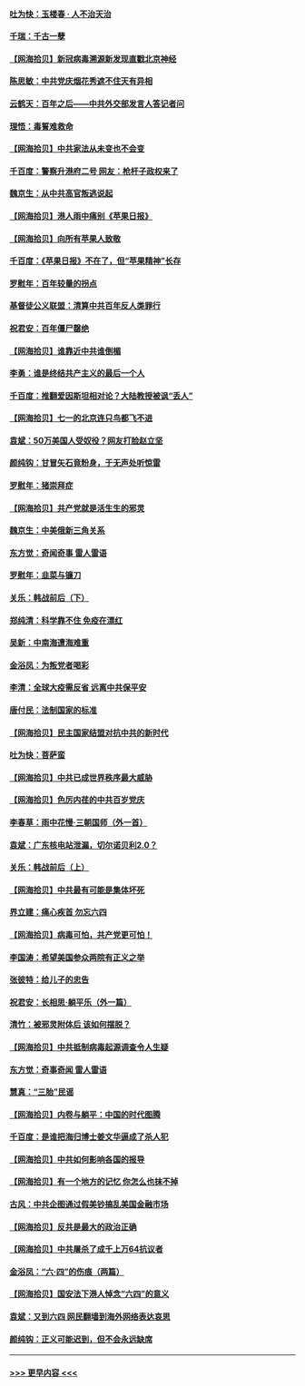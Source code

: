 #### [吐为快：玉楼春 · 人不治天治](../pages/nsc993/n13054028.md?t=06290702) 
#### [千瑞：千古一孽](../pages/nsc993/n13054016.md?t=06290702) 
#### [【网海拾贝】新冠病毒溯源新发现直戳北京神经](../pages/nsc993/n13052425.md?t=06290702) 
#### [陈思敏：中共党庆烟花秀遮不住天有异相](../pages/nsc993/n13052020.md?t=06290702) 
#### [云鹤天：百年之后——中共外交部发言人答记者问](../pages/nsc993/n13051604.md?t=06290702) 
#### [理悟：毒誓难救命](../pages/nsc993/n13051601.md?t=06290702) 
#### [【网海拾贝】中共家法从未变也不会变](../pages/nsc993/n13050366.md?t=06290702) 
#### [千百度：警察升港府二号 网友：枪杆子政权来了](../pages/nsc993/n13050261.md?t=06290702) 
#### [魏京生：从中共高官叛逃说起](../pages/nsc993/n13048997.md?t=06290702) 
#### [【网海拾贝】港人雨中痛别《苹果日报》](../pages/nsc993/n13048941.md?t=06290702) 
#### [【网海拾贝】向所有苹果人致敬](../pages/nsc993/n13046795.md?t=06290702) 
#### [千百度：《苹果日报》不在了，但“苹果精神”长存](../pages/nsc993/n13046703.md?t=06290702) 
#### [罗慰年：百年较量的拐点](../pages/nsc993/n13046542.md?t=06290702) 
#### [基督徒公义联盟：清算中共百年反人类罪行](../pages/nsc993/n13046499.md?t=06290702) 
#### [祝君安：百年僵尸罄绝](../pages/nsc993/n13045595.md?t=06290702) 
#### [【网海拾贝】谁靠近中共谁倒楣](../pages/nsc993/n13044667.md?t=06290702) 
#### [李勇：谁是终结共产主义的最后一个人](../pages/nsc993/n13044397.md?t=06290702) 
#### [千百度：推翻爱因斯坦相对论？大陆教授被讽“丢人”](../pages/nsc993/n13043908.md?t=06290702) 
#### [【网海拾贝】七一的北京连只鸟都飞不进](../pages/nsc993/n13041377.md?t=06290702) 
#### [袁斌：50万美国人受奴役？网友打脸赵立坚](../pages/nsc993/n13041330.md?t=06290702) 
#### [颜纯钩：甘冒矢石竟粉身，于无声处听惊雷](../pages/nsc993/n13041140.md?t=06290702) 
#### [罗慰年：猪崇拜症](../pages/nsc993/n13041071.md?t=06290702) 
#### [【网海拾贝】共产党就是活生生的邪灵](../pages/nsc993/n13036627.md?t=06290702) 
#### [魏京生：中美俄新三角关系](../pages/nsc993/n13035986.md?t=06290702) 
#### [东方觉：奇闻奇事 雷人雷语](../pages/nsc993/n13035878.md?t=06290702) 
#### [罗慰年：韭菜与镰刀](../pages/nsc993/n13034374.md?t=06290702) 
#### [关乐：韩战前后（下）](../pages/nsc993/n13034113.md?t=06290702) 
#### [郑纯清：科学靠不住 免疫在漂红](../pages/nsc993/n13034093.md?t=06290702) 
#### [吴新：中南海遭海难重](../pages/nsc993/n13034084.md?t=06290702) 
#### [金浴凤：为叛党者喝彩](../pages/nsc993/n13034058.md?t=06290702) 
#### [李清：全球大疫需反省 远离中共保平安](../pages/nsc993/n13033784.md?t=06290702) 
#### [唐付民：法制国家的标准](../pages/nsc993/n13032944.md?t=06290702) 
#### [【网海拾贝】民主国家结盟对抗中共的新时代](../pages/nsc993/n13031717.md?t=06290702) 
#### [吐为快：菩萨蛮](../pages/nsc993/n13030033.md?t=06290702) 
#### [【网海拾贝】中共已成世界秩序最大威胁](../pages/nsc993/n13028138.md?t=06290702) 
#### [【网海拾贝】色厉内荏的中共百岁党庆](../pages/nsc993/n13025582.md?t=06290702) 
#### [李春草：雨中花慢‧三朝国师（外一首）](../pages/nsc993/n13025567.md?t=06290702) 
#### [袁斌：广东核电站泄漏，切尔诺贝利2.0？](../pages/nsc993/n13025475.md?t=06290702) 
#### [关乐：韩战前后（上）](../pages/nsc993/n13025387.md?t=06290702) 
#### [【网海拾贝】中共最有可能是集体坏死](../pages/nsc993/n13023101.md?t=06290702) 
#### [界立建：痛心疾首 勿忘六四](../pages/nsc993/n13022339.md?t=06290702) 
#### [【网海拾贝】病毒可怕，共产党更可怕！](../pages/nsc993/n13020728.md?t=06290702) 
#### [李国涛：希望美国参众两院有正义之举](../pages/nsc993/n13020674.md?t=06290702) 
#### [张彼特：给儿子的忠告](../pages/nsc993/n13018934.md?t=06290702) 
#### [祝君安：长相思‧躺平乐（外一篇）](../pages/nsc993/n13018923.md?t=06290702) 
#### [清竹：被邪灵附体后 该如何摆脱？](../pages/nsc993/n13018877.md?t=06290702) 
#### [【网海拾贝】中共抵制病毒起源调查令人生疑](../pages/nsc993/n13017785.md?t=06290702) 
#### [东方觉：奇事奇闻 雷人雷语](../pages/nsc993/n13017577.md?t=06290702) 
#### [慧真：“三胎”民谣](../pages/nsc993/n13017394.md?t=06290702) 
#### [【网海拾贝】内卷与躺平：中国的时代图腾](../pages/nsc993/n13016128.md?t=06290702) 
#### [千百度：是谁把海归博士姜文华逼成了杀人犯](../pages/nsc993/n13015218.md?t=06290702) 
#### [【网海拾贝】中共如何影响各国的报导](../pages/nsc993/n13012599.md?t=06290702) 
#### [【网海拾贝】有一个地方的记忆 你怎么也抹不掉](../pages/nsc993/n13009802.md?t=06290702) 
#### [古风：中共企图通过假美钞搞乱美国金融市场](../pages/nsc993/n13009626.md?t=06290702) 
#### [【网海拾贝】反共是最大的政治正确](../pages/nsc993/n13007051.md?t=06290702) 
#### [【网海拾贝】中共屠杀了成千上万64抗议者](../pages/nsc993/n13002713.md?t=06290702) 
#### [金浴凤：“六·四”的伤痕（两篇）](../pages/nsc993/n13001719.md?t=06290702) 
#### [【网海拾贝】国安法下港人悼念“六四”的意义](../pages/nsc993/n13001039.md?t=06290702) 
#### [袁斌：又到六四 网民翻墙到海外网络表达哀思](../pages/nsc993/n13000995.md?t=06290702) 
#### [颜纯钩：正义可能迟到，但不会永远缺席](../pages/nsc993/n13000920.md?t=06290702) 

----
#### [ >>> 更早内容 <<< ](../indexes/nsc993-earlier.md)
